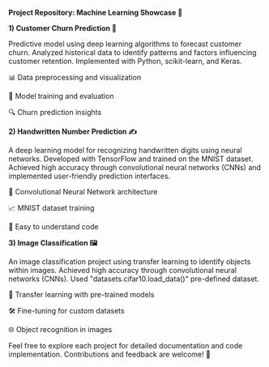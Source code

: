 **Project Repository: Machine Learning Showcase 🚀**

**1) Customer Churn Prediction 💼**

Predictive model using deep learning algorithms to forecast customer churn. Analyzed historical data to identify patterns and factors influencing customer retention. Implemented with Python, scikit-learn, and Keras.

📊 Data preprocessing and visualization

🤖 Model training and evaluation

🔍 Churn prediction insights


**2) Handwritten Number Prediction ✍️**

A deep learning model for recognizing handwritten digits using neural networks. Developed with TensorFlow and trained on the MNIST dataset. Achieved high accuracy through convolutional neural networks (CNNs) and implemented user-friendly prediction interfaces.

🧠 Convolutional Neural Network architecture

📈 MNIST dataset training

🎨 Easy to understand code


**3) Image Classification 🖼️**

An image classification project using transfer learning to identify objects within images. Achieved high accuracy through convolutional neural networks (CNNs). Used "datasets.cifar10.load_data()" pre-defined dataset.

🔄 Transfer learning with pre-trained models

🛠️ Fine-tuning for custom datasets

🌐 Object recognition in images


Feel free to explore each project for detailed documentation and code implementation. Contributions and feedback are welcome! 🙌
